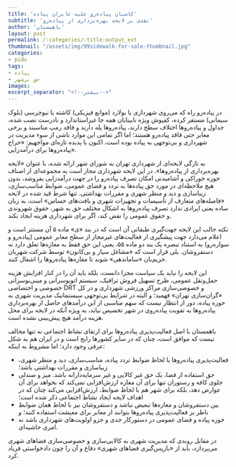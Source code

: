 ```yaml
---
title: 'کاسبان پیاده‌رو علیه عابران پیاده'
subtitle: 'نقدی بر لایحه بهره‌برداری از پیاده‌رو'
author: 'باهمستان'
layout: post
permalink: /:categories/:title:output_ext
thumbnail: "/assets/img/99sidewalk-for-sale-thumbnail.jpg"
categories:
- pido
tags:
- پیاده
- حق برشهر
images:
excerpt_separator: "<!--بیشتر-->"
---
```


در پیاده‌رو راه که می‌روی شهرداری یا بولارد (موانع فیزیکی) کاشته یا نیوجرسی (بلوک سیمانی) مستقر کرده، کفپوش ویژه نابینایان همه جا غیراستاندارد و نادرست نصب شده، جداول و پیاده‌روها اختلاف سطح دارند، پیاده‌روها پله دارند و فاقد رمپ مناسبند و برخی معابر حتی فاقد پیاده‌رو هستند؛ اما اگر تمامی این موارد ناشی از سوء مدیریت در شهرداری و بی‌توجهی به پیاده بوده است، اکنون با پدیده تازه‌ای مواجهیم: «حراج پیاده‌روها برای درآمدزایی».

به تازگی لایحه‌ای از شهرداری تهران به شورای شهر ارائه شده، با عنوان «لایحه بهره‌برداری از پیاده‌روها». در این لایحه شهرداری مجاز است به مجموعه‌ای از اصناف حوزه خوراکی و آشامیدنی امکان تصرف پیاده‌رو را در جهت درآمدزایی بفروشد، بدون هیچ ملاحظه‌ای در مورد حق پیاده‌ها به تردد و فضای عمومی، ضوابط مناسب‌سازی، زیباسازی و دید و منظر شهری و مقررات بهداشتی. تنها شرط قید شده در لایحه «فاصله‌های متعارف از تأسیسات و تجهیزات شهری و بافت‌های حساس» است، به زبان ساده یعنی ایرادی ندارد تصرف پیاده‌روها به اشکال مختلف حق به شهر، حقوق شهروندی و حقوق عمومی را نقض کند، اگر برای شهرداری هزینه ایجاد نکند.

نکته جالب این لایحه جهت‌گیری طبقاتی آن است که در بند «ی» ماده ۵ آن مستتر است و اعلام می‌دارد جهت پیشگیری از فعالیت‌های غیرمجاز از سطح معابر عمومی (پیاده‌رو و سواره‌رو) به استناد تبصره یک بند دو ماده ۵۵، یعنی این حق فقط به مغازه‌ها تعلق دارد نه دستفروشان. بلی قرار است که «مشاغل سیار و بی‌کانون» توسط شرکت شهربان حریم‌بان «ساماندهی» شوند تا مغازه‌ها پیاده‌روها را اشغال کنند.

این لایحه را نباید یک سیاست مجزا دانست، بلکه باید آن را در کنار افزایش هزینه حمل‌ونقل عمومی، طرح تسهیل فروش ترافیک، سیستم اتوبوسرانی و مینی‌بوسرانی خصوصی و اختصاصی DRT و خصوصی‌سازی مراکز ورزشی شهرداری و در کل «گران‌سازی تهران» فهمید؛ و البته در شرایط بی‌توجهی سیستماتیک  مدیریت شهری به حوزه پیاده، دور از انتظار نیست که سهم مناسبی از این درآمدهای حاصل از بهره‌برداری پیاده‌روها به تقویت پیاده‌روی در شهر تخصیص نیابد، به ویژه آنکه در لایحه برای محل هزینه درآمد هیچ پیش‌بینی نشده است.

باهمستان با اصل فعالیت‌پذیری پیاده‌روها برای ارتقای نشاط اجتماعی نه تنها مخالف نیست که موافق است، چنان که در سایر کشورها رایج است و در ایران هم به شکل عرفی وجود دارد؛ اما مشروط به اینکه:

- فعالیت‌پذیری پیاده‌روها با لحاظ ضوابط تردد پیاده، مناسب‌سازی، دید و منظر شهری، زیباسازی و مقررات بهداشتی باشد؛
- حق استفاده از فضا، یک حق غیر کالایی و غیر سرمایه‌دارانه باشد. میز و صندلی جلوی کافه و رستوران تنها برای آن مغازه ارزش‌افزایی نمی‌کند که بخواهد برای آن عوارض دهد، بلکه برای شهر هم با لحاظ ضوابط، ارزش‌افزایی می‌کند چنان که در اهداف لایحه ایجاد نشاط اجتماعی ذکر شده است؛
- بین دستفروشان و مغازه‌ها تبعیض نباشد و دستفروشان نیز با لحاظ همان ضوابط ناظر بر فعالیت‌پذیری پیاده‌روها بتوانند از معابر برای معیشت استفاده کنند؛ و
- حوزه پیاده و فضای عمومی در دستورکار جدی و جزو اولویت‌های شهرداری باشد نه امری حاشیه‌ای.

در مقابل روندی که مدیریت شهری به کالایی‌سازی و خصوصی‌سازی فضاهای شهری می‌پردازد، باید از «بازپس‌گیری فضاهای شهری» دفاع و آن را چون دادخواستی فریاد کرد.
